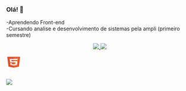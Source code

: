 ### Olá! 👋

-Aprendendo Front-end<br/>
-Cursando analise e desenvolvimento de sistemas pela ampli (primeiro semestre)


<div align="center">

  <a href="https://github.com/JeffesonMiranda">

  <img height="180em" src="https://github-readme-stats.vercel.app/api?username=JeffesonMiranda&show_icons=true&theme=dracula&include_all_commits=true&count_private=true"/>

  <img height="180em" src="https://github-readme-stats.vercel.app/api/top-langs/?username=JeffesonMiranda&layout=compact&langs_count=7&theme=dracula"/>

</div>

<div style="display: inline_block"><br>
  
  <img align="center" alt="Jeff-HTML" height="30" width="40" src="https://raw.githubusercontent.com/devicons/devicon/master/icons/html5/html5-original.svg">

</div>

  ##

<div> 

   <a href="https://www.https://www.linkedin.com/in/jefferson-miranda-359740243/" target="_blank"><img src="https://img.shields.io/badge/-LinkedIn-%230077B5?style=for-the-badge&logo=linkedin&logoColor=white" target="_blank"></a> 
   
 </div>
